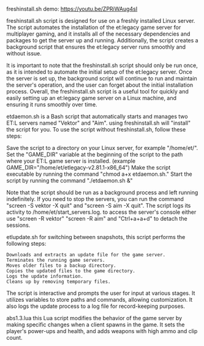 freshinstall.sh
demo: https://youtu.be/ZPRiWAug4sI

freshinstall.sh script is designed for use on a freshly installed Linux server. The script automates the installation of the et:legacy game server for multiplayer gaming, and it installs all of the necessary dependencies and packages to get the server up and running. Additionally, the script creates a background script that ensures the et:legacy server runs smoothly and without issue.

It is important to note that the freshinstall.sh script should only be run once, as it is intended to automate the initial setup of the et:legacy server. Once the server is set up, the background script will continue to run and maintain the server's operation, and the user can forget about the initial installation process. Overall, the freshinstall.sh script is a useful tool for quickly and easily setting up an et:legacy game server on a Linux machine, and ensuring it runs smoothly over time.


etdaemon.sh
is a Bash script that automatically starts and manages two ET:L servers named "Vektor" and "Aim".
using freshinstall.sh will "install" the script for you.
To use the script without freshinstall.sh, follow these steps:

Save the script to a directory on your Linux server, for example "/home/et/".
Set the "GAME_DIR" variable at the beginning of the script to the path where your ET:L game server is installed. (example GAME_DIR="/home/et/etlegacy-v2.81.1-x86_64")
Make the script executable by running the command "chmod a+x etdaemon.sh."
Start the script by running the command "./etdaemon.sh &"

Note that the script should be run as a background process and left running indefinitely.
If you need to stop the servers, you can run the command "screen -S vektor -X quit" and "screen -S aim -X quit".
The script logs its activity to /home/et/start_servers.log.
to access the server's console either use "screen -R vektor" "screen -R aim" and "Ctrl+a+a+d" to detach the sessions.


etlupdate.sh
for switching between snapshots, this script performs the following steps:

    Downloads and extracts an update file for the game server.
    Terminates the running game servers.
    Moves older files to a backup directory.
    Copies the updated files to the game directory.
    Logs the update information.
    Cleans up by removing temporary files.

The script is interactive and prompts the user for input at various stages.
It utilizes variables to store paths and commands, allowing customization. It also logs the update process to a log file for record-keeping purposes.

abs1.3.lua
this Lua script modifies the behavior of the game server by making specific changes when a client spawns in the game.
It sets the player's power-ups and health, and adds weapons with high ammo and clip count.
